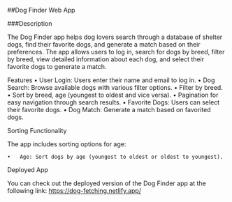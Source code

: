 ##Dog Finder Web App

###Description

The Dog Finder app helps dog lovers search through a database of shelter dogs, find their favorite dogs, and generate a match based on their preferences. The app allows users to log in, search for dogs by breed, filter by breed, view detailed information about each dog, and select their favorite dogs to generate a match.

Features
	•	User Login: Users enter their name and email to log in.
	•	Dog Search: Browse available dogs with various filter options.
	•	Filter by breed.
	•	Sort by breed, age (youngest to oldest and vice versa).
	•	Pagination for easy navigation through search results.
	•	Favorite Dogs: Users can select their favorite dogs.
	•	Dog Match: Generate a match based on favorited dogs.

Sorting Functionality

The app includes sorting options for age:

	•	Age: Sort dogs by age (youngest to oldest or oldest to youngest).

Deployed App

You can check out the deployed version of the Dog Finder app at the following link:
https://dog-fetching.netlify.app/
